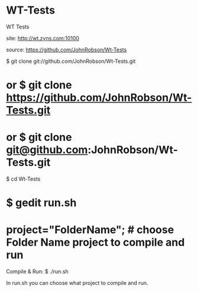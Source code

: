 WT-Tests
========

WT Tests

site: http://wt.zyns.com:10100

source: https://github.com/JohnRobson/Wt-Tests

$ git clone git://github.com/JohnRobson/Wt-Tests.git
# or $ git clone https://github.com/JohnRobson/Wt-Tests.git
# or $ git clone git@github.com:JohnRobson/Wt-Tests.git

$ cd Wt-Tests

# $ gedit run.sh
# project="FolderName"; # choose Folder Name project to compile and run

Compile & Run:
$ ./run.sh


In run.sh you can choose what project to compile and run.

